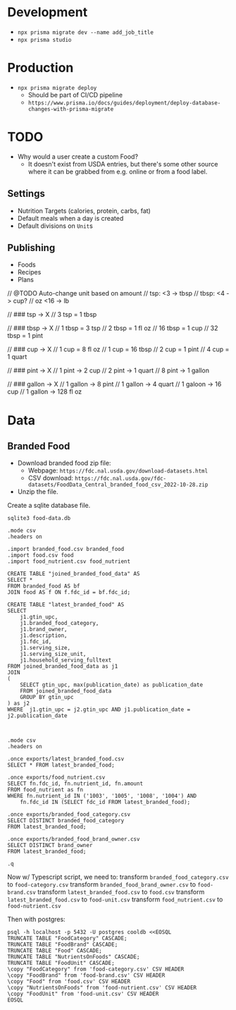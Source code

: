 # Development
* `npx prisma migrate dev --name add_job_title`
* `npx prisma studio`

# Production
* `npx prisma migrate deploy`
    * Should be part of CI/CD pipeline
    * `https://www.prisma.io/docs/guides/deployment/deploy-database-changes-with-prisma-migrate`


# TODO

* Why would a user create a custom Food?
    * It doesn't exist from USDA entries, but there's some other source where it
      can be grabbed from e.g. online or from a food label.

## Settings
* Nutrition Targets (calories, protein, carbs, fat)
* Default meals when a day is created
* Default divisions on `Unit`s


## Publishing
* Foods
* Recipes
* Plans


// @TODO Auto-change unit based on amount
// tsp: <3 -> tbsp
// tbsp: <4 -> cup?
// oz <16 -> lb

// ### tsp -> X
// 3 tsp = 1 tbsp

// ### tbsp -> X
// 1 tbsp = 3 tsp
// 2 tbsp = 1 fl oz
// 16 tbsp = 1 cup
// 32 tbsp = 1 pint

// ### cup -> X
// 1 cup = 8 fl oz
// 1 cup = 16 tbsp
// 2 cup = 1 pint
// 4 cup = 1 quart

// ### pint -> X
// 1 pint -> 2 cup
// 2 pint -> 1 quart
// 8 pint -> 1 gallon

// ### gallon -> X
// 1 gallon -> 8 pint
// 1 gallon -> 4 quart
// 1 galoon -> 16 cup
// 1 gallon -> 128 fl oz

















# Data

## Branded Food

- Download branded food zip file:
    - Webpage: `https://fdc.nal.usda.gov/download-datasets.html`
    - CSV download: `https://fdc.nal.usda.gov/fdc-datasets/FoodData_Central_branded_food_csv_2022-10-28.zip`
- Unzip the file.

Create a sqlite database file.
```
sqlite3 food-data.db

.mode csv
.headers on

.import branded_food.csv branded_food
.import food.csv food
.import food_nutrient.csv food_nutrient

CREATE TABLE "joined_branded_food_data" AS
SELECT *
FROM branded_food AS bf
JOIN food AS f ON f.fdc_id = bf.fdc_id;

CREATE TABLE "latest_branded_food" AS
SELECT
    j1.gtin_upc,
    j1.branded_food_category,
    j1.brand_owner,
    j1.description,
    j1.fdc_id,
    j1.serving_size,
    j1.serving_size_unit,
    j1.household_serving_fulltext
FROM joined_branded_food_data as j1
JOIN
(
    SELECT gtin_upc, max(publication_date) as publication_date
    FROM joined_branded_food_data
    GROUP BY gtin_upc
) as j2
WHERE  j1.gtin_upc = j2.gtin_upc AND j1.publication_date = j2.publication_date



.mode csv
.headers on

.once exports/latest_branded_food.csv
SELECT * FROM latest_branded_food;

.once exports/food_nutrient.csv
SELECT fn.fdc_id, fn.nutrient_id, fn.amount
FROM food_nutrient as fn
WHERE fn.nutrient_id IN ('1003', '1005', '1008', '1004') AND
    fn.fdc_id IN (SELECT fdc_id FROM latest_branded_food);

.once exports/branded_food_category.csv
SELECT DISTINCT branded_food_category
FROM latest_branded_food;

.once exports/branded_food_brand_owner.csv
SELECT DISTINCT brand_owner
FROM latest_branded_food;

.q
```


Now w/ Typescript script, we need to:
    transform `branded_food_category.csv` to `food-category.csv`
    transform `branded_food_brand_owner.csv` to `food-brand.csv`
    transform `latest_branded_food.csv` to `food.csv`
    transform `latest_branded_food.csv` to `food-unit.csv`
    transform `food_nutrient.csv` to `food-nutrient.csv`


Then with postgres:
```
psql -h localhost -p 5432 -U postgres cooldb <<EOSQL
TRUNCATE TABLE "FoodCategory" CASCADE;
TRUNCATE TABLE "FoodBrand" CASCADE;
TRUNCATE TABLE "Food" CASCADE;
TRUNCATE TABLE "NutrientsOnFoods" CASCADE;
TRUNCATE TABLE "FoodUnit" CASCADE;
\copy "FoodCategory" from 'food-category.csv' CSV HEADER
\copy "FoodBrand" from 'food-brand.csv' CSV HEADER
\copy "Food" from 'food.csv' CSV HEADER
\copy "NutrientsOnFoods" from 'food-nutrient.csv' CSV HEADER
\copy "FoodUnit" from 'food-unit.csv' CSV HEADER
EOSQL
```




